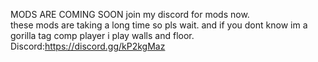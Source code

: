 MODS ARE COMING SOON join my discord for mods now.   
these mods are taking a long time so pls wait.
and if you dont know im a gorilla tag comp player i play walls and floor.
Discord:https://discord.gg/kP2kgMaz
